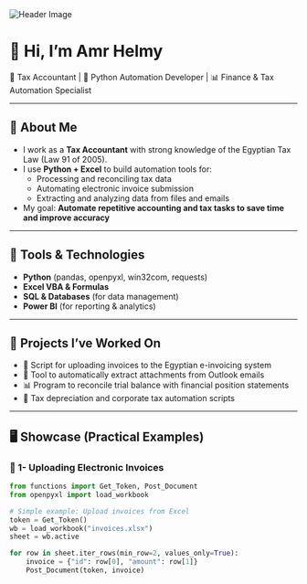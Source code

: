 <img src="https://github.com/amrhelmy/amrhelmy/blob/master/header.png" alt="Header Image">

# 👋 Hi, I’m Amr Helmy  
💼 Tax Accountant | 🐍 Python Automation Developer | 📊 Finance & Tax Automation Specialist  

---

## 🚀 About Me
- I work as a **Tax Accountant** with strong knowledge of the Egyptian Tax Law (Law 91 of 2005).  
- I use **Python + Excel** to build automation tools for:  
  - Processing and reconciling tax data  
  - Automating electronic invoice submission  
  - Extracting and analyzing data from files and emails  
- My goal: **Automate repetitive accounting and tax tasks to save time and improve accuracy**  

---

## 🔧 Tools & Technologies
- **Python** (pandas, openpyxl, win32com, requests)  
- **Excel VBA & Formulas**  
- **SQL & Databases** (for data management)  
- **Power BI** (for reporting & analytics)  

---

## 📌 Projects I’ve Worked On
- 🧾 Script for uploading invoices to the Egyptian e-invoicing system  
- 📂 Tool to automatically extract attachments from Outlook emails  
- 📊 Program to reconcile trial balance with financial position statements  
- 🏦 Tax depreciation and corporate tax automation scripts  

---

## 🖥️ Showcase (Practical Examples)

### 🔹 1- Uploading Electronic Invoices
```python
from functions import Get_Token, Post_Document
from openpyxl import load_workbook

# Simple example: Upload invoices from Excel
token = Get_Token()
wb = load_workbook("invoices.xlsx")
sheet = wb.active

for row in sheet.iter_rows(min_row=2, values_only=True):
    invoice = {"id": row[0], "amount": row[1]}
    Post_Document(token, invoice)
